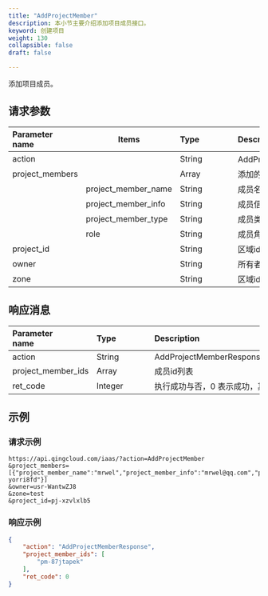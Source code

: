 ```yaml
---
title: "AddProjectMember"
description: 本小节主要介绍添加项目成员接口。 
keyword: 创建项目
weight: 130
collapsible: false
draft: false

---
```




添加项目成员。

## 请求参数

| <span style="display:inline-block;width:100px">Parameter name</span> | Items               | <span style="display:inline-block;width:100">Type</span> | <span style="display:inline-block;width:280px">Description</span> | <span style="display:inline-block;width:100px">Required</span> |
| :----------------------------------------------------------- | ------------------- | :------------------------------------------------------- | :----------------------------------------------------------- | :----------------------------------------------------------- |
| action                                                       |                     | String                                                   | AddProjectMember（添加项目成员）                             | true                                                         |
| project_members                                              |                     | Array                                                    | 添加的成员列表                                               | true                                                         |
|                                                              | project_member_name | String                                                   | 成员名称                                                     | true                                                         |
|                                                              | project_member_info | String                                                   | 成员信息                                                     | true                                                         |
|                                                              | project_member_type | String                                                   | 成员类型                                                     | true                                                         |
|                                                              | role                | String                                                   | 成员角色                                                     | true                                                         |
| project_id                                                   |                     | String                                                   | 区域id                                                       | true                                                         |
| owner                                                        |                     | String                                                   | 所有者id                                                     | false                                                        |
| zone                                                         |                     | String                                                   | 区域id                                                       | false                                                        |

## 响应消息

| <span style="display:inline-block;width:100px">Parameter name</span> | <span style="display:inline-block;width:100px">Type</span> | <span style="display:inline-block;width:380px">Description</span> |
| :----------------------------------------------------------- | :--------------------------------------------------------- | :----------------------------------------------------------- |
| action                                                       | String                                                     | AddProjectMemberResponse                                     |
| project_member_ids                                           | Array                                                      | 成员id列表                                                   |
| ret_code                                                     | Integer                                                    | 执行成功与否，0 表示成功，其他值则为错误代码                 |

## 示例 

### 请求示例

```url
https://api.qingcloud.com/iaas/?action=AddProjectMember
&project_members=[{"project_member_name":"mrwel","project_member_info":"mrwel@qq.com","project_member_type":"user","role":"gr-yorri8fd"}]
&owner=usr-WantwZJ8
&zone=test
&project_id=pj-xzvlxlb5
```

### 响应示例

```json
{
    "action": "AddProjectMemberResponse",
    "project_member_ids": [
        "pm-87jtapek"
    ],
    "ret_code": 0
}
```